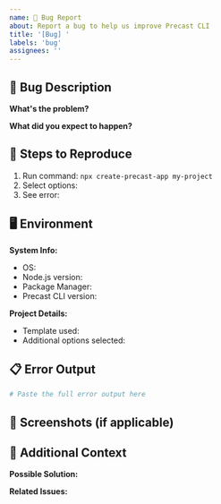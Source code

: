 ```yaml
---
name: 🐛 Bug Report
about: Report a bug to help us improve Precast CLI
title: '[Bug] '
labels: 'bug'
assignees: ''
---
```


## 🐛 Bug Description

**What's the problem?**
<!-- A clear and concise description of what the bug is -->

**What did you expect to happen?**
<!-- A clear and concise description of what you expected to happen -->

## 🔄 Steps to Reproduce

1. Run command: `npx create-precast-app my-project`
2. Select options: <!-- describe your selections -->
3. See error: <!-- describe what went wrong -->

## 🖥️ Environment

**System Info:**
- OS: <!-- e.g., Windows 11, macOS 13, Ubuntu 22.04 -->
- Node.js version: <!-- run `node --version` -->
- Package Manager: <!-- npm, yarn, pnpm, bun -->
- Precast CLI version: <!-- if installed globally -->

**Project Details:**
- Template used: <!-- React, Vue, Next.js, etc. -->
- Additional options selected: <!-- TypeScript, Tailwind, etc. -->

## 📋 Error Output

```bash
# Paste the full error output here
```

## 📸 Screenshots (if applicable)

<!-- Add screenshots to help explain your problem -->

## 🔧 Additional Context

<!-- Add any other context about the problem here -->

**Possible Solution:**
<!-- If you have ideas on how to fix this, please share -->

**Related Issues:**
<!-- Link any related issues or discussions -->